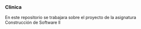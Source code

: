 ### Clinica 
En este repositorio se trabajara sobre el proyecto de la asignatura Construcción de Software ll
